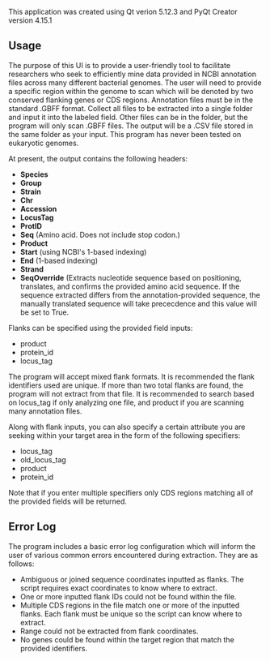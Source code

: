 This application was created using Qt verion 5.12.3 and PyQt Creator version 4.15.1

## Usage
The purpose of this UI is to provide a user-friendly tool to facilitate researchers who seek to efficiently mine data provided in NCBI annotation files across many different bacterial genomes.  The user will need to provide a specific region within the genome to scan which will be denoted by two conserved flanking genes or CDS regions. 
Annotation files must be in the standard .GBFF format. Collect all files to be extracted into a single folder and input it into the labeled field. Other files can be in the folder, but the program will only scan .GBFF files. The output will be a .CSV file stored in the same folder as your input.  This program has never been tested on eukaryotic genomes.

At present, the output contains the following headers:
* **Species**
* **Group**
* **Strain**
* **Chr**
* **Accession**
* **LocusTag**
* **ProtID**
* **Seq** (Amino acid. Does not include stop codon.)
* **Product**
* **Start** (using NCBI's 1-based indexing)
* **End** (1-based indexing)
* **Strand**
* **SeqOverride** (Extracts nucleotide sequence based on positioning, translates, and confirms the provided amino acid sequence. If the sequence extracted differs from the annotation-provided sequence, the manually translated sequence will take prececdence and this value will be set to True.  

Flanks can be specified using the provided field inputs:
* product
* protein_id
* locus_tag

The program will accept mixed flank formats. It is recommended the flank identifiers used are unique. If more than two total flanks are found, the program will not extract from that file. It is recommended to search based on locus_tag if only analyzing one file, and product if you are scanning many annotation files.

Along with flank inputs, you can also specify a certain attribute you are seeking within your target area in the form of the following specifiers:
* locus_tag
* old_locus_tag
* product
* protein_id

Note that if you enter multiple specifiers only CDS regions matching all of the provided fields will be returned. 

## Error Log
The program includes a basic error log configuration which will inform the user of various common errors encountered during extraction. They are as follows: 
* Ambiguous or joined sequence coordinates inputted as flanks. The script requires exact coordinates to know where to extract. 
* One or more inputted flank IDs could not be found within the file. 
* Multiple CDS regions in the file match one or more of the inputted flanks. Each flank must be unique so the script can know where to extract.
* Range could not be extracted from flank coordinates. 
* No genes could be found within the target region that match the provided identifiers. 


